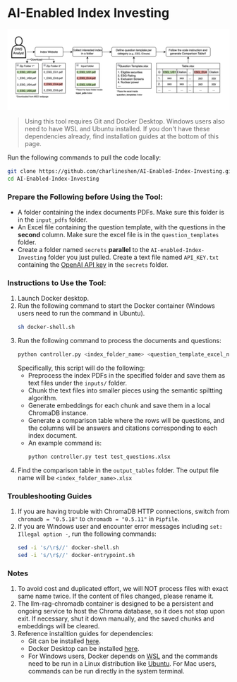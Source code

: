 # AI-Enabled Index Investing

![Pipeline Overview](demo.png)

> Using this tool requires Git and Docker Desktop. Windows users also need to have WSL and Ubuntu installed. If you don't have these dependencies already, find installation guides at the bottom of this page.

Run the following commands to pull the code locally:
```bash
git clone https://github.com/charlineshen/AI-Enabled-Index-Investing.git
cd AI-Enabled-Index-Investing
```

### Prepare the Following before Using the Tool:
* A folder containing the index documents PDFs. Make sure this folder is in the `input_pdfs` folder.
* An Excel file containing the question template, with the questions in the **second** column. Make sure the excel file is in the `question_templates` folder.
* Create a folder named `secrets` **parallel** to the `AI-enabled-Index-Investing` folder you just pulled. Create a text file named `API_KEY.txt` containing the [OpenAI API key](https://platform.openai.com/settings/profile/api-keys) in the `secrets` folder.

### Instructions to Use the Tool:
1. Launch Docker desktop.
2. Run the following command to start the Docker container (Windows users need to run the command in Ubuntu).
    ```bash
    sh docker-shell.sh
    ```
3. Run the following command to process the documents and questions:
    ```bash
    python controller.py <index_folder_name> <question_template_excel_name>
    ```
    Specifically, this script will do the following:
    * Preprocess the index PDFs in the specified folder and save them as text files under the `inputs/` folder.
    * Chunk the text files into smaller pieces using the semantic spiltting algorithm.
    * Generate embeddings for each chunk and save them in a local ChromaDB instance.
    * Generate a comparison table where the rows will be questions, and the columns will be answers and citations corresponding to each index document.
    * An example command is: 
        ```bash
        python controller.py test test_questions.xlsx
        ```
4. Find the comparison table in the `output_tables` folder. The output file name will be `<index_folder_name>.xlsx`

### Troubleshooting Guides
1. If you are having trouble with ChromaDB HTTP connections, switch from `chromadb = "0.5.18"` to `chromadb = "0.5.11"` in `Pipfile`.
2. If you are Windows user and encounter error messages including `set: Illegal option -`, run the following commands:
    ```bash
    sed -i 's/\r$//' docker-shell.sh
    sed -i 's/\r$//' docker-entrypoint.sh
    ```

### Notes
1. To avoid cost and duplicated effort, we will NOT process files with exact same name twice. If the content of files changed, please rename it.
2. The llm-rag-chromadb container is designed to be a persistent and ongoing service to host the Chroma database, so it does not stop upon exit. If necessary, shut it down manually, and the saved chunks and embeddings will be cleared.
3. Reference installtion guides for dependencies:
    * Git can be installed [here](https://git-scm.com/book/en/v2/Getting-Started-Installing-Git).
    * Docker Desktop can be installed [here](https://www.docker.com/products/docker-desktop/).
    * For Windows users, Docker depends on [WSL](https://learn.microsoft.com/en-us/windows/wsl/install) and the commands need to be run in a Linux distribution like [Ubuntu](https://ubuntu.com/desktop/wsl). For Mac users, commands can be run directly in the system terminal.
